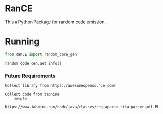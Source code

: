 # RanCE

This a Python Package for random code emission.

# Running

```python
from RanCE import random_code_gen

random_code_gen.get_info()
```


### Future Requirements
```
Collect library from https://awesomeopensource.com/

Collect code from tabnine
    sample:
    https://www.tabnine.com/code/java/classes/org.apache.tika.parser.pdf.PDFParser
```